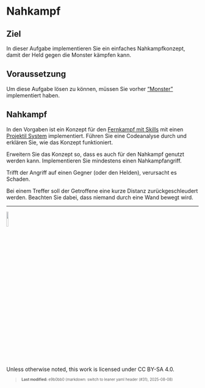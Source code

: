 # Nahkampf

## Ziel

In dieser Aufgabe implementieren Sie ein einfaches Nahkampfkonzept,
damit der Held gegen die Monster kämpfen kann.

## Voraussetzung

Um diese Aufgabe lösen zu können, müssen Sie vorher
[“Monster”](tasknpc-monster.md) implementiert haben.

## Nahkampf

In den Vorgaben ist ein Konzept für den [Fernkampf mit
Skills](https://github.com/Dungeon-CampusMinden/Dungeon/tree/master/dungeon/src/contrib/utils/components/skill)
mit einen [Projektil
System](https://github.com/Dungeon-CampusMinden/Dungeon/blob/master/dungeon/src/contrib/systems/ProjectileSystem.java)
implementiert. Führen Sie eine Codeanalyse durch und erklären Sie, wie
das Konzept funktioniert.

Erweitern Sie das Konzept so, dass es auch für den Nahkampf genutzt
werden kann. Implementieren Sie mindestens einen Nahkampfangriff.

Trifft der Angriff auf einen Gegner (oder den Helden), verursacht es
Schaden.

Bei einem Treffer soll der Getroffene eine kurze Distanz
zurückgeschleudert werden. Beachten Sie dabei, dass niemand durch eine
Wand bewegt wird.

------------------------------------------------------------------------

<img src="https://licensebuttons.net/l/by-sa/4.0/88x31.png" width="10%">

Unless otherwise noted, this work is licensed under CC BY-SA 4.0.

<blockquote><p><sup><sub><strong>Last modified:</strong> e9b0bb0 (markdown: switch to leaner yaml header (#31), 2025-08-08)<br></sub></sup></p></blockquote>
